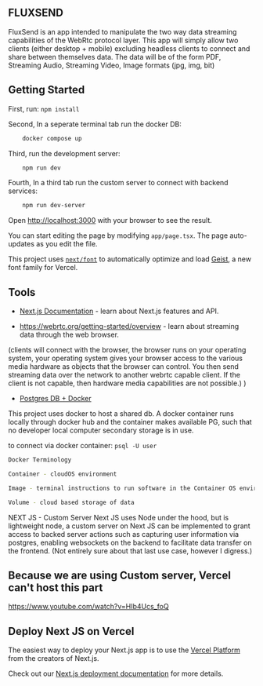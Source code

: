 ## FLUXSEND

FluxSend is an app intended to manipulate the two way data streaming capabilities of the WebRtc protocol layer. This app will simply allow two clients (either desktop + mobile) excluding headless clients to connect and share between themselves data. The data will be of the form PDF, Streaming Audio, Streaming Video, Image formats (jpg, img, bit)

## Getting Started
First, run: `npm install`

Second, In a seperate terminal tab run the docker DB: 
```bash
    docker compose up
```

Third, run the development server:

```bash
    npm run dev
```

Fourth, In a third tab run the custom server to connect with backend services:
```bash
    npm run dev-server
```

Open [http://localhost:3000](http://localhost:3000) with your browser to see the result.

You can start editing the page by modifying `app/page.tsx`. The page auto-updates as you edit the file.

This project uses [`next/font`](https://nextjs.org/docs/app/building-your-application/optimizing/fonts) to automatically optimize and load [Geist](https://vercel.com/font), a new font family for Vercel.

## Tools

- [Next.js Documentation](https://nextjs.org/docs) - learn about Next.js features and API.

- https://webrtc.org/getting-started/overview - learn about streaming data through the web browser.

(clients will connect with the browser, the browser runs on your operating system, your operating system gives your browser access to the various media hardware as objects that the browser can control. You then send streaming data over the network to another webrtc capable client. If the client is not capable, then hardware media capabilities are not possible.)
)

- [Postgres DB + Docker](https://hub.docker.com/_/postgres)

This project uses docker to host a shared db. A docker container runs locally through docker hub and the container makes available PG, such that no developer local computer secondary storage is in use.

to connect via docker container:  `psql -U user`

```bash
Docker Terminology 

Container - cloudOS environment

Image - terminal instructions to run software in the Container OS environment

Volume - cloud based storage of data

```
NEXT JS - Custom Server
Next JS uses Node under the hood, but is lightweight node, a custom server 
on Next JS can be implemented to grant access to backed server actions such as capturing user information via postgres, enabling websockets on the backend to 
facilitate data transfer on the frontend. (Not entirely sure about that last use case, however I digress.)

## Because we are using Custom server, Vercel can't host this part
https://www.youtube.com/watch?v=HIb4Ucs_foQ

## Deploy Next JS on Vercel

The easiest way to deploy your Next.js app is to use the [Vercel Platform](https://vercel.com/new?utm_medium=default-template&filter=next.js&utm_source=create-next-app&utm_campaign=create-next-app-readme) from the creators of Next.js.

Check out our [Next.js deployment documentation](https://nextjs.org/docs/app/building-your-application/deploying) for more details.

